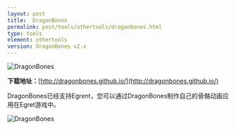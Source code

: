 ```yaml
---
layout: post
title:  DragonBones
permalink: post/tools/othertools/dragonbones.html
type: tools
element: othertools
version: DragonBones v2.x
---
```




![DragonBones]({{site.baseurl}}/assets/img/dragonbones-logo.png)

**下载地址：**[http://dragonbones.github.io/](http://dragonbones.github.io/)

DragonBones已经支持Egrent，您可以通过DragonBones制作自己的骨骼动画应用在Egret游戏中。

![DragonBones]({{site.baseurl}}/assets/img/dragonbones1.png)

